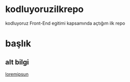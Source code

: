 # kodluyoruzilkrepo
kodluyoruz Front-End egitimi kapsamında açtığım ilk repo
# başlık


## alt bilgi

[loremipsun](http://google.com)


